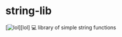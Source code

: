 # string-lib
[![lol](https://www.svgrepo.com/show/377750/gnome-mime-text-x-asm.svg)][lol]
💻 library of simple string functions
